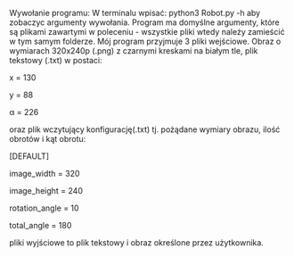 Wywołanie programu:
W terminalu wpisać: 
python3 Robot.py -h aby zobaczyc argumenty wywołania. Program ma domyślne argumenty, które są plikami zawartymi w poleceniu - wszystkie pliki wtedy należy zamieścić w tym samym folderze.
Mój program przyjmuje 3 pliki wejściowe. Obraz o wymiarach 320x240p (.png) z czarnymi kreskami na białym tle, plik tekstowy (.txt) w
postaci:

x = 130

y = 88

α = 226

oraz plik wczytujący konfigurację(.txt) tj. pożądane wymiary obrazu, ilość obrotów i kąt obrotu:

[DEFAULT]

image_width = 320

image_height = 240

rotation_angle = 10

total_angle = 180

pliki wyjściowe to plik tekstowy i obraz określone przez użytkownika.
